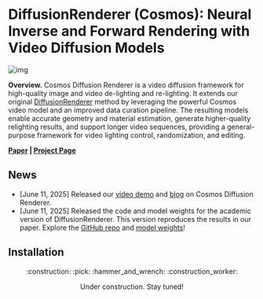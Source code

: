# DiffusionRenderer (Cosmos): Neural Inverse and Forward Rendering with Video Diffusion Models

![img](asset/teaser.gif)

**Overview.**
Cosmos Diffusion Renderer is a video diffusion framework for high-quality image and video de-lighting and re-lighting.
It extends our original [DiffusionRenderer](https://research.nvidia.com/labs/toronto-ai/DiffusionRenderer/) method by leveraging the powerful Cosmos video model and an improved data curation pipeline.
The resulting models enable accurate geometry and material estimation, generate higher-quality relighting results, and support longer video sequences, providing a general-purpose framework for video lighting control, randomization, and editing. 

**[Paper](https://arxiv.org/abs/2501.18590) | [Project Page](https://research.nvidia.com/labs/toronto-ai/DiffusionRenderer/)**


## News 
-  [June 11, 2025] Released our [video demo](https://www.youtube.com/watch?v=Q3xhYNbXM9c) and [blog](https://blogs.nvidia.com/blog/cvpr-2025-ai-research-diffusionrenderer/) on Cosmos Diffusion Renderer. 
-  [June 11, 2025] Released the code and model weights for the academic version of DiffusionRenderer. This version reproduces the results in our paper. Explore the [GitHub repo](https://github.com/nv-tlabs/diffusion-renderer) and [model weights](https://huggingface.co/collections/nexuslrf/diffusionrenderer-svd-68472d636e85c29b6c25422f)! 

## Installation
<p align="center">:construction: :pick: :hammer_and_wrench: :construction_worker:</p>
<p align="center">Under construction. Stay tuned!</p>




